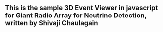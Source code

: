 ## This is the sample 3D Event Viewer in javascript for Giant Radio Array for Neutrino Detection, written by Shivaji Chaulagain
